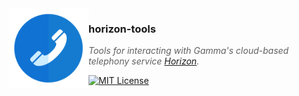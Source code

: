 <img src="https://raw.githubusercontent.com/woacademy/horizon-tools/master/horizon-logo.png" align="left" width="128px" height="128px">

### **horizon-tools**
> *Tools for interacting with Gamma's cloud-based telephony service [Horizon](https://www.gamma.co.uk/partners/products/voice/hosted-phone-system/).*

[![MIT License](https://img.shields.io/github/license/woacademy/wifi-credentials.svg?color=blue&style=flat-square)](LICENSE)
